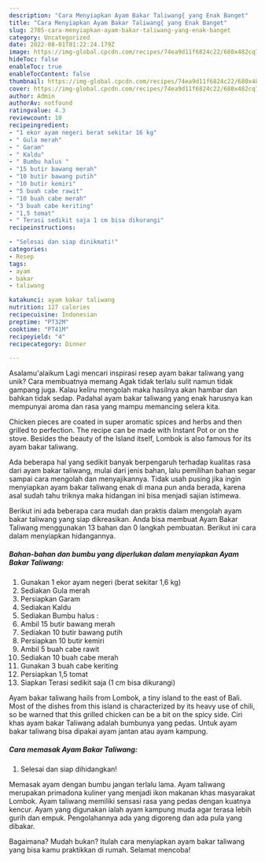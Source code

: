 ```yaml
---
description: "Cara Menyiapkan Ayam Bakar Taliwang{ yang Enak Banget"
title: "Cara Menyiapkan Ayam Bakar Taliwang{ yang Enak Banget"
slug: 2705-cara-menyiapkan-ayam-bakar-taliwang-yang-enak-banget
category: Uncategorized
date: 2022-08-01T01:22:24.179Z
image: https://img-global.cpcdn.com/recipes/74ea9d11f6824c22/680x482cq70/ayam-bakar-taliwang-foto-resep-utama.jpg
hideToc: false
enableToc: true
enableTocContent: false
thumbnail: https://img-global.cpcdn.com/recipes/74ea9d11f6824c22/680x482cq70/ayam-bakar-taliwang-foto-resep-utama.jpg
cover: https://img-global.cpcdn.com/recipes/74ea9d11f6824c22/680x482cq70/ayam-bakar-taliwang-foto-resep-utama.jpg
author: Admin
authorAv: notfound
ratingvalue: 4.3
reviewcount: 10
recipeingredient:
- "1 ekor ayam negeri berat sekitar 16 kg"
- " Gula merah"
- " Garam"
- " Kaldu"
- " Bumbu halus "
- "15 butir bawang merah"
- "10 butir bawang putih"
- "10 butir kemiri"
- "5 buah cabe rawit"
- "10 buah cabe merah"
- "3 buah cabe keriting"
- "1,5 tomat"
- " Terasi sedikit saja 1 cm bisa dikurangi"
recipeinstructions:

- "Selesai dan siap dinikmati!"
categories:
- Resep
tags:
- ayam
- bakar
- taliwang

katakunci: ayam bakar taliwang 
nutrition: 127 calories
recipecuisine: Indonesian
preptime: "PT32M"
cooktime: "PT41M"
recipeyield: "4"
recipecategory: Dinner

---
```



Asalamu'alaikum Lagi mencari inspirasi resep ayam bakar taliwang yang unik? Cara membuatnya memang Agak tidak terlalu sulit namun tidak gampang juga. Kalau keliru mengolah maka hasilnya akan hambar dan bahkan tidak sedap. Padahal ayam bakar taliwang yang enak harusnya kan mempunyai aroma dan rasa yang mampu memancing selera kita.


Chicken pieces are coated in super aromatic spices and herbs and then grilled to perfection. The recipe can be made with Instant Pot or on the stove. Besides the beauty of the Island itself, Lombok is also famous for its ayam bakar taliwang.

Ada beberapa hal yang sedikit banyak berpengaruh terhadap kualitas rasa dari ayam bakar taliwang, mulai dari jenis bahan, lalu pemilihan bahan segar sampai cara mengolah dan menyajikannya. Tidak usah pusing jika ingin menyiapkan ayam bakar taliwang enak di mana pun anda berada, karena asal sudah tahu triknya maka hidangan ini bisa menjadi sajian istimewa.


Berikut ini ada beberapa cara mudah dan praktis dalam mengolah ayam bakar taliwang yang siap dikreasikan. Anda bisa membuat Ayam Bakar Taliwang menggunakan 13 bahan dan 0 langkah pembuatan. Berikut ini cara dalam menyiapkan hidangannya.

<!--inarticleads1-->

##### Bahan-bahan dan bumbu yang diperlukan dalam menyiapkan Ayam Bakar Taliwang:

1. Gunakan 1 ekor ayam negeri (berat sekitar 1,6 kg)
1. Sediakan  Gula merah
1. Persiapkan  Garam
1. Sediakan  Kaldu
1. Sediakan  Bumbu halus :
1. Ambil 15 butir bawang merah
1. Sediakan 10 butir bawang putih
1. Persiapkan 10 butir kemiri
1. Ambil 5 buah cabe rawit
1. Sediakan 10 buah cabe merah
1. Gunakan 3 buah cabe keriting
1. Persiapkan 1,5 tomat
1. Siapkan  Terasi sedikit saja (1 cm bisa dikurangi)


Ayam bakar taliwang hails from Lombok, a tiny island to the east of Bali. Most of the dishes from this island is characterized by its heavy use of chili, so be warned that this grilled chicken can be a bit on the spicy side. Ciri khas ayam bakar Taliwang adalah bumbunya yang pedas. Untuk ayam bakar taliwang bisa dipakai ayam jantan atau ayam kampung. 

<!--inarticleads2-->

##### Cara memasak Ayam Bakar Taliwang:


1. Selesai dan siap dihidangkan!

Memasak ayam dengan bumbu jangan terlalu lama. Ayam taliwang merupakan primadona kuliner yang menjadi ikon makanan khas masyarakat Lombok. Ayam taliwang memiliki sensasi rasa yang pedas dengan kuatnya kencur. Ayam yang digunakan ialah ayam kampung muda agar terasa lebih gurih dan empuk. Pengolahannya ada yang digoreng dan ada pula yang dibakar. 

Bagaimana? Mudah bukan? Itulah cara menyiapkan ayam bakar taliwang yang bisa kamu praktikkan di rumah. Selamat mencoba!
